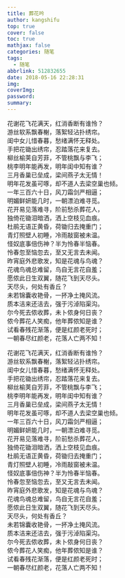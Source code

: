 ```yaml
---
title: 葬花吟
author: kangshifu
top: true
cover: false
toc: true
mathjax: false
categories: 随笔
tags:
  - 随笔
abbrlink: 512832655
date: 2018-05-16 22:28:31
img:
coverImg:
password:
summary:
---
```


<!--more--> 
花谢花飞花满天，红消香断有谁怜？  
游丝软系飘春榭，落絮轻沾扑绣帘。   
闺中女儿惜春暮，愁绪满怀无释处。  
手把花锄出绣帘，忍踏落花来复去。  
柳丝榆荚自芳菲，不管桃飘与李飞；  
桃李明年能再发，明年闺中知有谁？  
三月香巢已垒成，梁间燕子太无情！  
明年花发虽可啄，却不道人去梁空巢也倾。  
一年三百六十日，风刀霜剑严相逼；  
明媚鲜妍能几时，一朝漂泊难寻觅。  
花开易见落难寻，阶前愁杀葬花人，  
独倚花锄泪暗洒，洒上空枝见血痕。  
杜鹃无语正黄昏，荷锄归去掩重门；  
青灯照壁人初睡，冷雨敲窗被未温。  
怪奴底事倍伤神？半为怜春半恼春。  
怜春忽至恼忽去，至又无言去未闻。  
昨宵庭外悲歌发，知是花魂与鸟魂？  
花魂鸟魂总难留，鸟自无言花自羞；  
愿侬此日生双翼，随花飞到天尽头。  
天尽头，何处有香丘？  
未若锦囊收艳骨，一抔净土掩风流。  
质本洁来还洁去，强于污淖陷渠沟。  
尔今死去侬收葬，未卜侬身何日丧？  
侬今葬花人笑痴，他年葬侬知是谁？  
试看春残花渐落，便是红颜老死时；  
一朝春尽红颜老，花落人亡两不知！ 



花谢花飞花满天，红消香断有谁怜？  
游丝软系飘春榭，落絮轻沾扑绣帘。   
闺中女儿惜春暮，愁绪满怀无释处。  
手把花锄出绣帘，忍踏落花来复去。  
柳丝榆荚自芳菲，不管桃飘与李飞；  
桃李明年能再发，明年闺中知有谁？  
三月香巢已垒成，梁间燕子太无情！  
明年花发虽可啄，却不道人去梁空巢也倾。  
一年三百六十日，风刀霜剑严相逼；  
明媚鲜妍能几时，一朝漂泊难寻觅。  
花开易见落难寻，阶前愁杀葬花人，  
独倚花锄泪暗洒，洒上空枝见血痕。  
杜鹃无语正黄昏，荷锄归去掩重门；  
青灯照壁人初睡，冷雨敲窗被未温。  
怪奴底事倍伤神？半为怜春半恼春。  
怜春忽至恼忽去，至又无言去未闻。  
昨宵庭外悲歌发，知是花魂与鸟魂？  
花魂鸟魂总难留，鸟自无言花自羞；  
愿侬此日生双翼，随花飞到天尽头。  
天尽头，何处有香丘？  
未若锦囊收艳骨，一抔净土掩风流。  
质本洁来还洁去，强于污淖陷渠沟。  
尔今死去侬收葬，未卜侬身何日丧？  
侬今葬花人笑痴，他年葬侬知是谁？  
试看春残花渐落，便是红颜老死时；  
一朝春尽红颜老，花落人亡两不知！ 